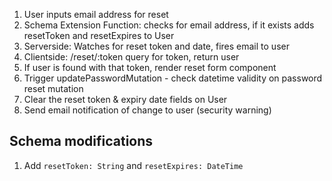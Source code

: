 1. User inputs email address for reset 
2. Schema Extension Function: checks for email address, if it exists adds resetToken and resetExpires to User
4. Serverside: Watches for reset token and date, fires email to user
5. Clientside: /reset/:token query for token, return user
6. If user is found with that token, render reset form component
7. Trigger updatePasswordMutation - check datetime validity on password reset mutation
8. Clear the reset token & expiry date fields on User
9. Send email notification of change to user (security warning)


## Schema modifications

1. Add `resetToken: String` and `resetExpires: DateTime`